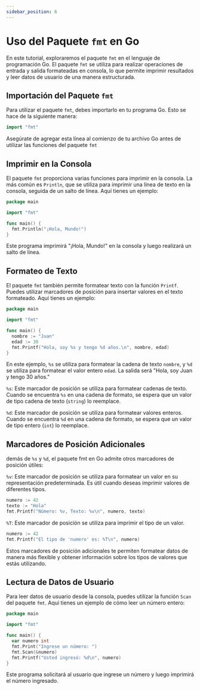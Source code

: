 ```yaml
---
sidebar_position: 6
---
```


# Uso del Paquete `fmt` en Go

En este tutorial, exploraremos el paquete `fmt` en el lenguaje de programación Go. El paquete `fmt` se utiliza para realizar operaciones de entrada y salida formateadas en consola, lo que permite imprimir resultados y leer datos de usuario de una manera estructurada.

## Importación del Paquete `fmt`

Para utilizar el paquete `fmt`, debes importarlo en tu programa Go. Esto se hace de la siguiente manera:

```go
import "fmt"
```

Asegúrate de agregar esta línea al comienzo de tu archivo Go antes de utilizar las funciones del paquete `fmt`

## Imprimir en la Consola

El paquete `fmt` proporciona varias funciones para imprimir en la consola. La más común es `Println`, que se utiliza para imprimir una línea de texto en la consola, seguida de un salto de línea. Aquí tienes un ejemplo:

```go
package main

import "fmt"

func main() {
  fmt.Println("¡Hola, Mundo!")
}
```

Este programa imprimirá "¡Hola, Mundo!" en la consola y luego realizará un salto de línea.

## Formateo de Texto

El paquete `fmt` también permite formatear texto con la función `Printf`. Puedes utilizar marcadores de posición para insertar valores en el texto formateado. Aquí tienes un ejemplo:

```go
package main

import "fmt"

func main() {
  nombre := "Juan"
  edad := 30
  fmt.Printf("Hola, soy %s y tengo %d años.\n", nombre, edad)
}
```

En este ejemplo, `%s` se utiliza para formatear la cadena de texto `nombre`, y `%d` se utiliza para formatear el valor entero `edad`. La salida será "Hola, soy Juan y tengo 30 años."

`%s`: Este marcador de posición se utiliza para formatear cadenas de texto. Cuando se encuentra `%s` en una cadena de formato, se espera que un valor de tipo cadena de texto (`string`) lo reemplace.

`%d`: Este marcador de posición se utiliza para formatear valores enteros. Cuando se encuentra `%d` en una cadena de formato, se espera que un valor de tipo entero (`int`) lo reemplace.

## Marcadores de Posición Adicionales

demás de `%s` y `%d`, el paquete fmt en Go admite otros marcadores de posición útiles:

`%v`: Este marcador de posición se utiliza para formatear un valor en su representación predeterminada. Es útil cuando deseas imprimir valores de diferentes tipos.

```go
numero := 42
texto := "Hola"
fmt.Printf("Número: %v, Texto: %v\n", numero, texto)
```

`%T`: Este marcador de posición se utiliza para imprimir el tipo de un valor.

```go
numero := 42
fmt.Printf("El tipo de 'numero' es: %T\n", numero)
```

Estos marcadores de posición adicionales te permiten formatear datos de manera más flexible y obtener información sobre los tipos de valores que estás utilizando.

## Lectura de Datos de Usuario

Para leer datos de usuario desde la consola, puedes utilizar la función `Scan` del paquete `fmt`. Aquí tienes un ejemplo de cómo leer un número entero:

```go
package main

import "fmt"

func main() {
  var numero int
  fmt.Print("Ingrese un número: ")
  fmt.Scan(&numero)
  fmt.Printf("Usted ingresó: %d\n", numero)
}
```

Este programa solicitará al usuario que ingrese un número y luego imprimirá el número ingresado.
